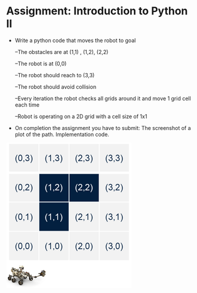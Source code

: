 # Assignment: Introduction to Python II

* Write a python code that moves the robot to goal

    –The obstacles are at (1,1) , (1,2), (2,2)

    –The robot is at (0,0)

    –The robot should reach to (3,3)

    –The robot should avoid collision

    –Every iteration the robot checks all grids around it and move 1 grid cell each time

    –Robot is operating on a 2D grid with a cell size of 1x1

* On completion the assignment you have to submit:
    The screenshot of a plot of the path.
    Implementation code.

![alt text](python2.png)
